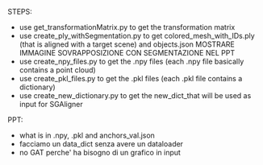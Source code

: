 STEPS:

- use get_transformationMatrix.py to get the transformation matrix
- use create_ply_withSegmentation.py to get colored_mesh_with_IDs.ply (that is aligned with a target scene) and objects.json MOSTRARE IMMAGINE SOVRAPPOSIZIONE CON SEGMENTAZIONE NEL PPT
- use create_npy_files.py to get the .npy files (each .npy file basically contains a point cloud)
- use create_pkl_files.py to get the .pkl files (each .pkl file contains a dictionary)
- use create_new_dictionary.py to get the new_dict_that will be used as input for SGAligner


PPT:
- what is in .npy, .pkl and anchors_val.json
- facciamo un data_dict senza avere un dataloader
- no GAT perche' ha bisogno di un grafico in input